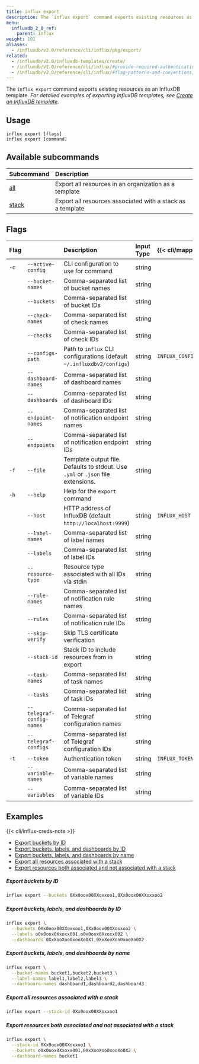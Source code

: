 ```yaml
---
title: influx export
description: The `influx export` command exports existing resources as an InfluxDB template.
menu:
  influxdb_2_0_ref:
    parent: influx
weight: 101
aliases:
  - /influxdb/v2.0/reference/cli/influx/pkg/export/
related:
  - /influxdb/v2.0/influxdb-templates/create/
  - /influxdb/v2.0/reference/cli/influx/#provide-required-authentication-credentials, influx CLI—Provide required authentication credentials
  - /influxdb/v2.0/reference/cli/influx/#flag-patterns-and-conventions, influx CLI—Flag patterns and conventions
---
```


The `influx export` command exports existing resources as an InfluxDB template.
_For detailed examples of exporting InfluxDB templates, see
[Create an InfluxDB template](/influxdb/v2.0/influxdb-templates/create/)._

## Usage

```
influx export [flags]
influx export [command]
```

## Available subcommands

| Subcommand                                                 | Description                                                |
|:----------                                                 |:-----------                                                |
| [all](/influxdb/v2.0/reference/cli/influx/export/all/)     | Export all resources in an organization as a template      |
| [stack](/influxdb/v2.0/reference/cli/influx/export/stack/) | Export all resources associated with a stack as a template |

## Flags

| Flag |                           | Description                                                                      | Input Type | {{< cli/mapped >}}   |
|:---- |:---                       |:-----------                                                                      |:---------- |:------------------   |
| `-c` | `--active-config`         | CLI configuration to use for command                                             | string     |                      |
|      | `--bucket-names`          | Comma-separated list of bucket names                                             | string     |                      |
|      | `--buckets`               | Comma-separated list of bucket IDs                                               | string     |                      |
|      | `--check-names`           | Comma-separated list of check names                                              | string     |                      |
|      | `--checks`                | Comma-separated list of check IDs                                                | string     |                      |
|      | `--configs-path`          | Path to `influx` CLI configurations (default `~/.influxdbv2/configs`)            | string     |`INFLUX_CONFIGS_PATH` |
|      | `--dashboard-names`       | Comma-separated list of dashboard names                                          | string     |                      |
|      | `--dashboards`            | Comma-separated list of dashboard IDs                                            | string     |                      |
|      | `--endpoint-names`        | Comma-separated list of notification endpoint names                              | string     |                      |
|      | `--endpoints`             | Comma-separated list of notification endpoint IDs                                | string     |                      |
| `-f` | `--file`                  | Template output file. Defaults to stdout. Use `.yml` or `.json` file extensions. | string     |                      |
| `-h` | `--help`                  | Help for the `export` command                                                    |            |                      |
|      | `--host`                  | HTTP address of InfluxDB (default `http://localhost:9999`)                       | string     | `INFLUX_HOST`        |
|      | `--label-names`           | Comma-separated list of label names                                              | string     |                      |
|      | `--labels`                | Comma-separated list of label IDs                                                | string     |                      |
|      | `--resource-type`         | Resource type associated with all IDs via stdin                                  | string     |                      |
|      | `--rule-names`            | Comma-separated list of notification rule names                                  | string     |                      |
|      | `--rules`                 | Comma-separated list of notification rule IDs                                    | string     |                      |
|      | `--skip-verify`           | Skip TLS certificate verification                                                |            |                      |
|      | `--stack-id`              | Stack ID to include resources from in export                                     | string     |                      |
|      | `--task-names`            | Comma-separated list of task names                                               | string     |                      |
|      | `--tasks`                 | Comma-separated list of task IDs                                                 | string     |                      |
|      | `--telegraf-config-names` | Comma-separated list of Telegraf configuration names                             | string     |                      |
|      | `--telegraf-configs`      | Comma-separated list of Telegraf configuration IDs                               | string     |                      |
| `-t` | `--token`                 | Authentication token                                                             | string     | `INFLUX_TOKEN`       |
|      | `--variable-names`        | Comma-separated list of variable names                                           | string     |                      |
|      | `--variables`             | Comma-separated list of variable IDs                                             | string     |                      |

## Examples

{{< cli/influx-creds-note >}}

- [Export buckets by ID](#export-buckets-by-id)
- [Export buckets, labels, and dashboards by ID](#export-buckets-labels-and-dashboards-by-id)
- [Export buckets, labels, and dashboards by name](#export-buckets-labels-and-dashboards-by-name)
- [Export all resources associated with a stack](#export-all-resources-associated-with-a-stack)
- [Export resources both associated and not associated with a stack](#export-resources-both-associated-and-not-associated-with-a-stack)

##### Export buckets by ID
```sh
influx export --buckets 0Xx0oox00XXoxxoo1,0Xx0oox00XXoxxoo2
```

##### Export buckets, labels, and dashboards by ID
```sh
influx export \
  --buckets 0Xx0oox00XXoxxoo1,0Xx0oox00XXoxxoo2 \
  --labels o0x0oox0Xxoxx001,o0x0oox0Xxoxx002 \
  --dashboards 0XxXooXoo0xooXo0X1,0XxXooXoo0xooXo0X2
```

##### Export buckets, labels, and dashboards by name
```sh
influx export \
  --bucket-names bucket1,bucket2,bucket3 \
  --label-names label1,label2,label3 \
  --dashboard-names dashboard1,dashboard2,dashboard3
```

##### Export all resources associated with a stack
```sh
influx export --stack-id 0Xx0oox00XXoxxoo1
```

##### Export resources both associated and not associated with a stack
```sh
influx export \
  --stack-id 0Xx0oox00XXoxxoo1 \
  --buckets o0x0oox0Xxoxx001,0XxXooXoo0xooXo0X2 \
  --dashboard-names bucket1
```
